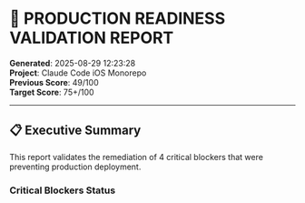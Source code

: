 # 🚀 PRODUCTION READINESS VALIDATION REPORT

**Generated**: 2025-08-29 12:23:28  
**Project**: Claude Code iOS Monorepo  
**Previous Score**: 49/100  
**Target Score**: 75+/100  

---

## 📋 Executive Summary

This report validates the remediation of 4 critical blockers that were preventing production deployment.

### Critical Blockers Status

